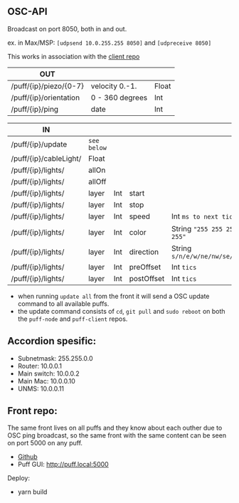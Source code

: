 ## OSC-API

Broadcast on port 8050, both in and out.

ex. in Max/MSP: `[udpsend 10.0.255.255 8050]` and `[udpreceive 8050]`

This works in association with the [client repo](https://github.com/jonasbarsten/puff-client)

|OUT|||
|---|---|---|
|/puff/{ip}/piezo/{0-7}|velocity 0.-1.|Float|
|/puff/{ip}/orientation|0 - 360 degrees|Int|
|/puff/{ip}/ping|date|Int|

|IN|||||Default|
|---|---|---|---|---|---|
|/puff/{ip}/update|`see below`|
|/puff/{ip}/cableLight/|Float|
|/puff/{ip}/lights/|allOn|
|/puff/{ip}/lights/|allOff|
|/puff/{ip}/lights/|layer|Int|start
|/puff/{ip}/lights/|layer|Int|stop
|/puff/{ip}/lights/|layer|Int|speed|Int `ms to next tic`|500
|/puff/{ip}/lights/|layer|Int|color|String `"255 255 255 255"`|10 10 10 10
|/puff/{ip}/lights/|layer|Int|direction|String `s/n/e/w/ne/nw/se/sw`|s
|/puff/{ip}/lights/|layer|Int|preOffset|Int `tics`|0
|/puff/{ip}/lights/|layer|Int|postOffset|Int `tics`|0

* when running `update all` from the front it will send a OSC update command to all available puffs.
* the update command consists of `cd`, `git pull` and `sudo reboot` on both the `puff-node` and `puff-client` repos.

## Accordion spesific:

* Subnetmask: 255.255.0.0
* Router: 10.0.0.1
* Main switch: 10.0.0.2
* Main Mac: 10.0.0.10
* UNMS: 10.0.0.11

## Front repo:

The same front lives on all puffs and they know about each outher due to OSC ping broadcast, so the same front with the same content can be seen on port 5000 on any puff. 

* [Github](https://github.com/jonasbarsten/puff-client)
* Puff GUI: http://puff.local:5000

Deploy:

* yarn build